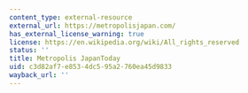 ```yaml
---
content_type: external-resource
external_url: https://metropolisjapan.com/
has_external_license_warning: true
license: https://en.wikipedia.org/wiki/All_rights_reserved
status: ''
title: Metropolis JapanToday
uid: c3d82af7-e853-4dc5-95a2-760ea45d9833
wayback_url: ''
---
```

